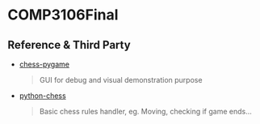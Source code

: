 # COMP3106Final

## Reference & Third Party
- [chess-pygame](https://github.com/Akatroj/chess-pygame)
  > GUI for debug and visual demonstration purpose 
- [python-chess](https://github.com/niklasf/python-chess)
  > Basic chess rules handler, eg. Moving, checking if game ends...